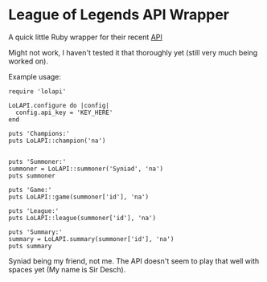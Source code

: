 # League of Legends API Wrapper

A quick little Ruby wrapper for their recent [API](https://developer.riotgames.com)

Might not work, I haven't tested it that thoroughly yet (still very much being worked on).

Example usage:
	
	require 'lolapi'
	
	LoLAPI.configure do |config|
	  config.api_key = 'KEY_HERE'
	end
	
	puts 'Champions:'
	puts LoLAPI::champion('na')
	
	
	puts 'Summoner:'
	summoner = LoLAPI::summoner('Syniad', 'na')
	puts summoner
	
	puts 'Game:'
	puts LoLAPI::game(summoner['id'], 'na')
	
	puts 'League:'
	puts LoLAPI::league(summoner['id'], 'na')
	
	puts 'Summary:'
	summary = LoLAPI.summary(summoner['id'], 'na')
	puts summary
	 

Syniad being my friend, not me. The API doesn't seem to play that well with spaces yet (My name is Sir Desch).